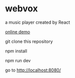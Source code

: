 # webvox

a music player created by React

[online demo](http://120.77.159.124:40072/webvox/build/index.html)

git clone this repository

npm install

npm run dev

go to [http://localhost:8080/](http://localhost:8080/)


